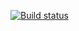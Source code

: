 [![Build status](https://ci.appveyor.com/api/projects/status/cvwgglnrk3kv88eg/branch/main?svg=true)](https://ci.appveyor.com/project/avissimplex/aqahw2/branch/main)